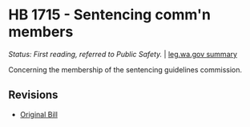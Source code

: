 # HB 1715 - Sentencing comm'n members
*Status: First reading, referred to Public Safety.* | [leg.wa.gov summary](https://app.leg.wa.gov/billsummary?BillNumber=1715&Year=2021)

Concerning the membership of the sentencing guidelines commission.

## Revisions
* [Original Bill](1/)
